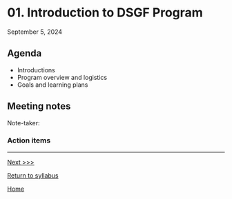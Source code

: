 # 01. Introduction to DSGF Program

September 5, 2024

## Agenda
- Introductions
- Program overview and logistics
- Goals and learning plans

## Meeting notes

Note-taker:

### Action items

---
[Next >>>]()

[Return to syllabus](../syllabus.md)

[Home](../README.md)